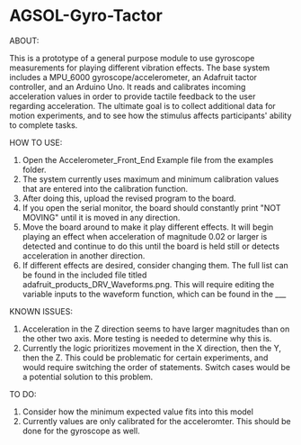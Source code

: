 # AGSOL-Gyro-Tactor
ABOUT:

This is a prototype of a general purpose module to use gyroscope measurements for playing different vibration effects. The base system includes a MPU_6000 gyroscope/accelerometer, an Adafruit tactor controller, and an Arduino Uno. It reads and calibrates incoming acceleration values in order to provide tactile feedback to the user regarding acceleration. The ultimate goal is to collect additional data for motion experiments, and to see how the stimulus affects participants' ability to complete tasks.

HOW TO USE:
  1. Open the Accelerometer_Front_End Example file from the examples folder.
  2. The system currently uses maximum and minimum calibration values that are entered into the calibration function.
  3. After doing this, upload the revised program to the board.
  4. If you open the serial monitor, the board should constantly print "NOT MOVING" until it is moved in any direction.
  5. Move the board around to make it play different effects. It will begin playing an effect when acceleration of magnitude 0.02 or larger is detected and continue to do this until the board is held still or detects acceleration in another direction.
  6. If different effects are desired, consider changing them. The full list can be found in the included file titled adafruit_products_DRV_Waveforms.png. This will require editing the variable inputs to the waveform function, which can be found in the ___
  
KNOWN ISSUES:
  1. Acceleration in the Z direction seems to have larger magnitudes than on the other two axis. More testing is needed to determine why      this is.
  2. Currently the logic prioritizes movement in the X direction, then the Y, then the Z. This could be problematic for certain experiments, and would require switching the order of statements. Switch cases would be a potential solution to this problem.
   
TO DO:
  1. Consider how the minimum expected value fits into this model
  2. Currently values are only calibrated for the acceleromter. This should be done for the gyroscope as well.
